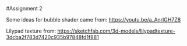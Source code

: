 #Assignment 2

Some ideas for bubble shader came from: https://youtu.be/a_AnrlGH7Z8

Lilypad texture from: https://sketchfab.com/3d-models/lilypadtexture-3dcba2f783d7420c935b97848fd1f881 
